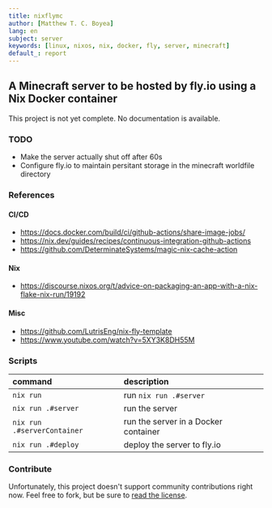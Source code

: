 ```yaml
---
title: nixflymc
author: [Matthew T. C. Boyea]
lang: en
subject: server
keywords: [linux, nixos, nix, docker, fly, server, minecraft]
default_: report
---
```

## A Minecraft server to be hosted by fly.io using a Nix Docker container

This project is not yet complete. No documentation is available.

### TODO

- Make the server actually shut off after 60s
- Configure fly.io to maintain persitant storage in the minecraft worldfile directory

### References

#### CI/CD

- https://docs.docker.com/build/ci/github-actions/share-image-jobs/
- https://nix.dev/guides/recipes/continuous-integration-github-actions
- https://github.com/DeterminateSystems/magic-nix-cache-action

#### Nix

- https://discourse.nixos.org/t/advice-on-packaging-an-app-with-a-nix-flake-nix-run/19192

#### Misc

- https://github.com/LutrisEng/nix-fly-template
- https://www.youtube.com/watch?v=5XY3K8DH55M

### Scripts

| command | description |
|:--- |:--- |
| `nix run` | run `nix run .#server` |
| `nix run .#server` | run the server |
| `nix run .#serverContainer` | run the server in a Docker container |
| `nix run .#deploy` | deploy the server to fly.io |

### Contribute

Unfortunately, this project doesn't support community contributions right now. Feel free to fork, but be sure to [read the license](./LICENSE.md).

